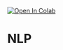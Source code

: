[![Open In Colab](https://colab.research.google.com/assets/colab-badge.svg)](https://colab.research.google.com/github/federicozanini/NLP/blob/master/2021_01_21.ipynb)
# NLP
